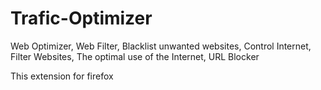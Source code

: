 # Trafic-Optimizer
Web Optimizer, Web Filter, Blacklist unwanted websites, Control Internet, Filter Websites, The optimal use of the Internet, URL Blocker

This extension for firefox
